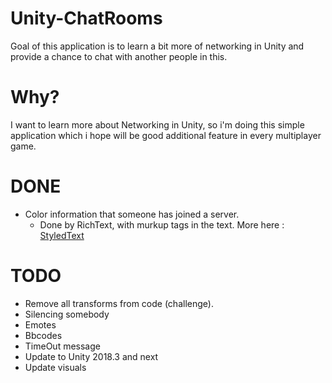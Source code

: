 # Unity-ChatRooms
Goal of this application is to learn a bit more of networking in Unity and provide a chance to chat with another people in this.

# Why?
I want to learn more about Networking in Unity, so i'm doing this simple application which i hope will be good 
additional feature in every multiplayer game.

# DONE
* Color information that someone has joined a server.
  * Done by RichText, with murkup tags in the text. More here : [StyledText](https://docs.unity3d.com/Manual/StyledText.html)

# TODO 
* Remove all transforms from code (challenge).
* Silencing somebody
* Emotes
* Bbcodes
* TimeOut message
* Update to Unity 2018.3 and next
* Update visuals
